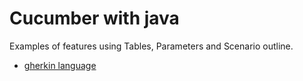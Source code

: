 # Cucumber with java 

Examples  of features using  Tables, Parameters and Scenario outline.
 
 * [gherkin language](http://docs.behat.org/en/v2.5/guides/1.gherkin.html)
 
 
